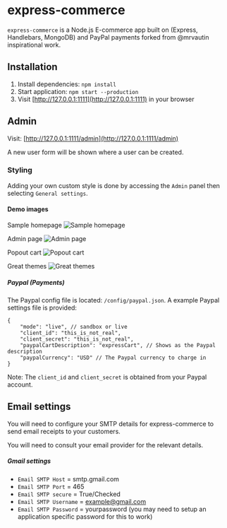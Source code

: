 # express-commerce

`express-commerce` is a Node.js E-commerce app built on (Express, Handlebars, MongoDB) and PayPal payments forked from @mrvautin inspirational work.

## Installation

1. Install dependencies: `npm install`
2. Start application: `npm start --production`
3. Visit [http://127.0.0.1:1111](http://127.0.0.1:1111) in your browser


## Admin

Visit: [http://127.0.0.1:1111/admin](http://127.0.0.1:1111/admin)

A new user form will be shown where a user can be created.

### Styling

Adding your own custom style is done by accessing the `Admin` panel then selecting `General settings`.

#### Demo images

Sample homepage
![Sample homepage](https://mrvautin.com/content/images/2018/01/expressCart-demo.jpg)

Admin page
![Admin page](https://mrvautin.com/content/images/2018/01/admin-settings.png)

Popout cart
![Popout cart](https://mrvautin.com/content/images/2018/02/popout-cart.png)

Great themes
![Great themes](https://mrvautin.com/content/images/2018/02/expresscart-mono-theme.png)

##### Paypal (Payments)

The Paypal config file is located: `/config/paypal.json`. A example Paypal settings file is provided:

```
{
    "mode": "live", // sandbox or live
    "client_id": "this_is_not_real",
    "client_secret": "this_is_not_real",
    "paypalCartDescription": "expressCart", // Shows as the Paypal description
    "paypalCurrency": "USD" // The Paypal currency to charge in
}
```
Note: The `client_id` and `client_secret` is obtained from your Paypal account.

## Email settings

You will need to configure your SMTP details for express-commerce to send email receipts to your customers.

You will need to consult your email provider for the relevant details.

##### Gmail settings

- `Email SMTP Host` = smtp.gmail.com
- `Email SMTP Port` = 465
- `Email SMTP secure` = True/Checked
- `Email SMTP Username` = example@gmail.com
- `Email SMTP Password` = yourpassword (you may need to setup an application specific password for this to work)